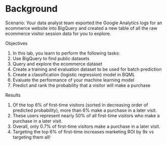 # Background

Scenario: Your data analyst team exported the Google Analytics logs for an ecommerce website into BigQuery and created a new table of all the raw ecommerce visitor session data for you to explore.

Objectives
1. In this lab, you learn to perform the following tasks:
2. Use BigQuery to find public datasets
3. Query and explore the ecommerce dataset
4. Create a training and evaluation dataset to be used for batch prediction
5. Create a classification (logistic regression) model in BQML
6. Evaluate the performance of your machine learning model
7. Predict and rank the probability that a visitor will make a purchase

Results
1. Of the top 6% of first-time visitors (sorted in decreasing order of predicted probability), more than 6% make a purchase in a later visit.
2. These users represent nearly 50% of all first-time visitors who make a purchase in a later visit.
3. Overall, only 0.7% of first-time visitors make a purchase in a later visit.
4. Targeting the top 6% of first-time increases marketing ROI by 9x vs targeting them all!
